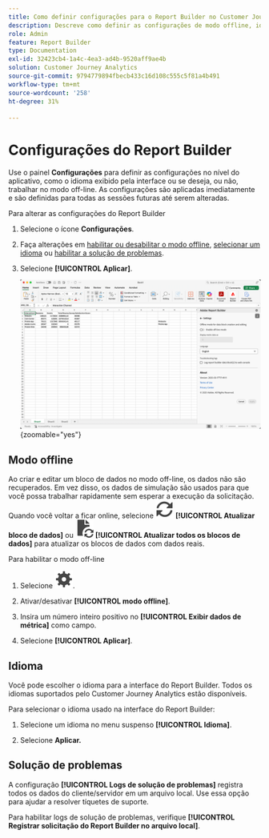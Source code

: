 ```yaml
---
title: Como definir configurações para o Report Builder no Customer Journey Analytics
description: Descreve como definir as configurações de modo offline, idioma, data de início e solução de problemas.
role: Admin
feature: Report Builder
type: Documentation
exl-id: 32423cb4-1a4c-4ea3-ad4b-9520aff9ae4b
solution: Customer Journey Analytics
source-git-commit: 9794779894fbecb433c16d108c555c5f81a4b491
workflow-type: tm+mt
source-wordcount: '258'
ht-degree: 31%

---
```


# Configurações do Report Builder

Use o painel **Configurações** para definir as configurações no nível do aplicativo, como o idioma exibido pela interface ou se deseja, ou não, trabalhar no modo off-line. As configurações são aplicadas imediatamente e são definidas para todas as sessões futuras até serem alteradas.

Para alterar as configurações do Report Builder

1. Selecione o ícone **Configurações**.

1. Faça alterações em [habilitar ou desabilitar o modo offline](#off-line-mode), [selecionar um idioma](#language) ou [habilitar a solução de problemas](#troubleshooting).

1. Selecione **[!UICONTROL Aplicar]**.

   ![Painel de intervalo de datas do Report Builder mostrando o botão Cancelar e Aplicar.](./assets/report-builder-settings.png){zoomable="yes"}

## Modo offline

Ao criar e editar um bloco de dados no modo off-line, os dados não são recuperados. Em vez disso, os dados de simulação são usados para que você possa trabalhar rapidamente sem esperar a execução da solicitação. Quando você voltar a ficar online, selecione ![Atualizar](/help/assets/icons/Refresh.svg) **[!UICONTROL Atualizar bloco de dados]** ou ![AtualizarDocumento](/help/assets/icons/DocumentRefresh.svg) **[!UICONTROL Atualizar todos os blocos de dados]** para atualizar os blocos de dados com dados reais.

Para habilitar o modo off-line

1. Selecione ![Configuração](/help/assets/icons/Setting.svg).

1. Ativar/desativar **[!UICONTROL modo offline]**.

1. Insira um número inteiro positivo no **[!UICONTROL Exibir dados de métrica]** como campo.

1. Selecione **[!UICONTROL Aplicar]**.


## Idioma

Você pode escolher o idioma para a interface do Report Builder. Todos os idiomas suportados pelo Customer Journey Analytics estão disponíveis.

Para selecionar o idioma usado na interface do Report Builder:

1. Selecione um idioma no menu suspenso **[!UICONTROL Idioma]**.

1. Selecione **Aplicar.**

## Solução de problemas

A configuração **[!UICONTROL Logs de solução de problemas]** registra todos os dados do cliente/servidor em um arquivo local. Use essa opção para ajudar a resolver tíquetes de suporte.

Para habilitar logs de solução de problemas, verifique **[!UICONTROL Registrar solicitação do Report Builder no arquivo local]**.
